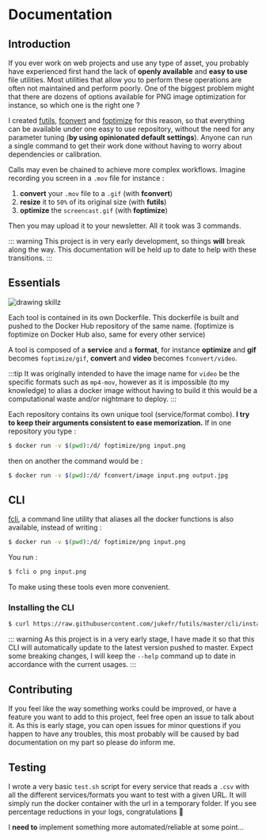 # Documentation

## Introduction
If you ever work on web projects and use any type of asset, you probably have
experienced first hand the lack of **openly available** and **easy to use**
file utilities. Most utilities that allow you to perform these operations are
often not maintained and perform poorly. One of the biggest problem might
that there are dozens of  options available for PNG image optimization for
instance, so which one is the right one ?

I created [futils](/futils), [fconvert](/fconvert) and [foptimize](/foptimize)
for this reason, so that everything can be available under one easy to use
repository, without the need for any parameter tuning (**by using opinionated 
default settings**). Anyone can run a single command to get their work done 
without having to worry about dependencies or calibration.

Calls may even be chained to achieve more complex workflows. Imagine recording
you screen in a `.mov` file for instance :
1. **convert** your `.mov` file to a `.gif` (with **fconvert**)
2. **resize** it to `50%` of its original size (with **futils**)
3. **optimize** the `screencast.gif` (with **foptimize**)

Then you may upload it to your newsletter. All it took was 3 commands.

::: warning
This project is in very early development, so things **will** break along the
way. This documentation will be held up to date to help with these transitions.
:::

## Essentials
![drawing skillz](https://s3.eu-west-3.amazonaws.com/juke-github/draw.jpg)

Each tool is contained in its own Dockerfile.
This dockerfile is built and pushed to the Docker Hub repository of the same 
name. (foptimize is foptimize on Docker Hub also, same for every other service)

A tool is composed of a **service** and a **format**, for instance **optimize** 
and **gif** becomes `foptimize/gif`, **convert** and **video** becomes 
`fconvert/video`.

:::tip
It was originally intended to have the image name for `video` be the specific
formats such as `mp4-mov`, however as it is impossible (to my knowledge) to 
alias a docker image without having to build it this would be a computational
waste and/or nightmare to deploy. 
:::

Each repository contains its own unique tool (service/format combo). **I try 
to keep their arguments consistent to ease memorization.** If in one repository
you type :
```bash
$ docker run -v $(pwd):/d/ foptimize/png input.png
```
then on another the command would be :
```bash
$ docker run -v $(pwd):/d/ fconvert/image input.png output.jpg
```

## CLI
[fcli](/futils.html#cli), a command line utility that aliases all the docker 
functions 
is also available, instead of writing :
```bash
$ docker run -v $(pwd):/d/ foptimize/png input.png
```
You run :
```bash
$ fcli o png input.png
```
To make using these tools even more convenient.

### Installing the CLI
```bash
$ curl https://raw.githubusercontent.com/jukefr/futils/master/cli/install | sh
```
::: warning
As this project is in a very early stage, I have made it so that this CLI will
automatically update to the latest version pushed to master. Expect some
breaking changes, I will keep the `--help` command up to date in accordance
with the current usages.
:::

## Contributing
If you feel like the way something works could be improved, or have a feature 
you want to add to this project, feel free open an issue to talk about it.
As this is early stage, you can open issues for minor questions if you happen
to have any troubles, this most probably will be caused by bad documentation on
my part so please do inform me.

## Testing
I wrote a very basic `test.sh` script for every service that reads a `.csv` 
with all the different services/formats you want to test with a given URL. It 
will simply run the docker container with the url in a temporary folder. If you 
see percentage reductions in your logs, congratulations 🎉 

I **need to** implement something more automated/reliable at some point...